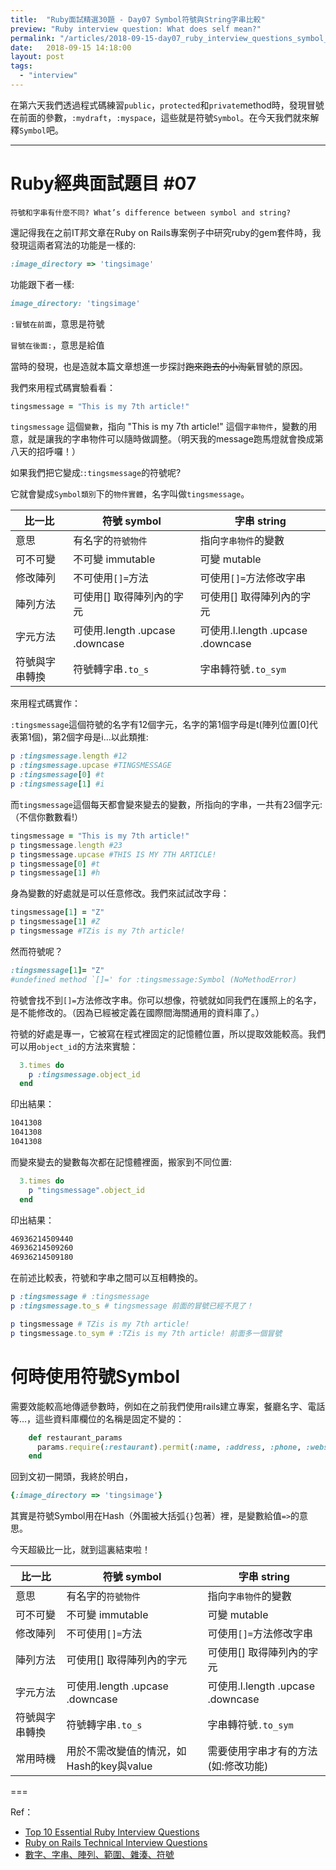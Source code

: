 ```yaml
---
title:  "Ruby面試精選30題 - Day07 Symbol符號與String字串比較"
preview: "Ruby interview question: What does self mean?"
permalink: "/articles/2018-09-15-day07_ruby_interview_questions_symbol_vs_string"
date:   2018-09-15 14:18:00
layout: post
tags: 
  - "interview"
---
```


在第六天我們透過程式碼練習`public`，`protected`和`private`method時，發現冒號在前面的參數，`:mydraft`，`:myspace`，這些就是符號`Symbol`。在今天我們就來解釋`Symbol`吧。

<!-- more -->

---

# Ruby經典面試題目 #07

`符號和字串有什麼不同? What’s difference between symbol and string?`

還記得我在之前IT邦文章在Ruby on Rails專案例子中研究ruby的gem套件時，我發現這兩者寫法的功能是一樣的:

```ruby
:image_directory => 'tingsimage'  
```

功能跟下者一樣:

```ruby
image_directory: 'tingsimage'
```

`:冒號在前面`，意思是符號

`冒號在後面:`，意思是給值

當時的發現，也是造就本篇文章想進一步探討~~跑來跑去的小淘氣~~冒號的原因。

我們來用程式碼實驗看看：

```ruby
tingsmessage = "This is my 7th article!"
```

`tingsmessage` 這個`變數`，指向 "This is my 7th article!" 這個`字串物件`，變數的用意，就是讓我的字串物件可以隨時做調整。（明天我的message跑馬燈就會換成第八天的招呼囉！）

如果我們把它變成:`:tingsmessage`的符號呢?

它就會變成`Symbol類別`下的`物件實體`，名字叫做`tingsmessage`。

比一比 | 符號 symbol | 字串 string
------------- | ------------- | -------------
意思  | 有名字的`符號物件`  | 指向`字串物件`的變數
可不可變  | 不可變 immutable  | 可變 mutable
修改陣列 | 不可使用`[]=`方法 | 可使用`[]=`方法修改字串
陣列方法 | 可使用[] 取得陣列內的字元 | 可使用[] 取得陣列內的字元
字元方法  | 可使用.length .upcase .downcase  | 可使用.l.length .upcase .downcase
符號與字串轉換  | 符號轉字串`.to_s` | 字串轉符號`.to_sym`

來用程式碼實作：

`:tingsmessage`這個符號的名字有12個字元，名字的第1個字母是t(陣列位置[0]代表第1個)，第2個字母是i...以此類推:

```ruby
p :tingsmessage.length #12
p :tingsmessage.upcase #TINGSMESSAGE
p :tingsmessage[0] #t
p :tingsmessage[1] #i
```

而`tingsmessage`這個每天都會變來變去的變數，所指向的字串，一共有23個字元:（不信你數數看!）

```ruby
tingsmessage = "This is my 7th article!"
p tingsmessage.length #23
p tingsmessage.upcase #THIS IS MY 7TH ARTICLE!
p tingsmessage[0] #t
p tingsmessage[1] #h
```

身為變數的好處就是可以任意修改。我們來試試改字母：

```ruby
tingsmessage[1] = "Z"
p tingsmessage[1] #Z
p tingsmessage #TZis is my 7th article!
```

然而符號呢？

```ruby
:tingsmessage[1]= "Z"
#undefined method `[]=' for :tingsmessage:Symbol (NoMethodError)
```

符號會找不到`[]=`方法修改字串。你可以想像，符號就如同我們在護照上的名字，是不能修改的。（因為已經被定義在國際間海關通用的資料庫了。）

符號的好處是專一，它被寫在程式裡固定的記憶體位置，所以提取效能較高。我們可以用`object_id`的方法來實驗：

```ruby
  3.times do
    p :tingsmessage.object_id
  end

```

印出結果：

```bash
1041308
1041308
1041308
```

而變來變去的變數每次都在記憶體裡面，搬家到不同位置:

```ruby
  3.times do
    p "tingsmessage".object_id
  end
```

印出結果：

```bash
46936214509440
46936214509260
46936214509180
```

在前述比較表，符號和字串之間可以互相轉換的。

```ruby
p :tingsmessage # :tingsmessage
p :tingsmessage.to_s # tingsmessage 前面的冒號已經不見了！

p tingsmessage # TZis is my 7th article!
p tingsmessage.to_sym # :TZis is my 7th article! 前面多一個冒號
```

# 何時使用符號Symbol

需要效能較高地傳遞參數時，例如在之前我們使用rails建立專案，餐廳名字、電話等...，這些資料庫欄位的名稱是固定不變的：

```ruby
    def restaurant_params
      params.require(:restaurant).permit(:name, :address, :phone, :website, :image)
    end
```

回到文初一開頭，我終於明白，

```ruby
{:image_directory => 'tingsimage'}
```

其實是符號Symbol用在Hash（外圍被大括弧`{}`包著）裡，是變數給值`=>`的意思。

今天超級比一比，就到這裏結束啦！

比一比 | 符號 symbol | 字串 string
------------- | ------------- | -------------
意思  | 有名字的`符號物件`  | 指向`字串物件`的變數
可不可變  | 不可變 immutable  | 可變 mutable
修改陣列 | 不可使用`[]=`方法 | 可使用`[]=`方法修改字串
陣列方法 | 可使用[] 取得陣列內的字元 | 可使用[] 取得陣列內的字元
字元方法  | 可使用.length .upcase .downcase  | 可使用.l.length .upcase .downcase
符號與字串轉換  | 符號轉字串`.to_s` | 字串轉符號`.to_sym`
常用時機  | 用於不需改變值的情況，如Hash的key與value | 需要使用字串才有的方法(如:修改功能)

===

Ref：

* [Top 10 Essential Ruby Interview Questions](https://blog.bater.gq/ruby/2018/02/02/top-10-essential-ruby-interview-questions.html)
* [Ruby on Rails Technical Interview Questions](https://github.com/timurcatakli/ruby-on-rails-interview-questions-answers)
* [數字、字串、陣列、範圍、雜湊、符號](https://railsbook.tw/chapters/06-ruby-basic-2.html#symbol_class)
